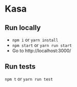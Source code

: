 # Kasa

## Run locally

* `npm i` or `yarn install`
* `npm start` or `yarn run start`
* Go to http://localhost:3000/

## Run tests

`npm t` or `yarn run test`
